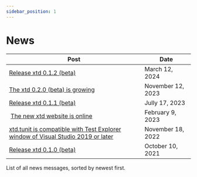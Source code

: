 ```yaml
---
sidebar_position: 1
---
```


# News

| Post                                                                                                 | Date              |
| ---------------------------------------------------------------------------------------------------- | ----------------- |
| [Release xtd 0.1.2 (beta)](news/20240312.md)                                                         | March 12, 2024    |
| [The xtd 0.2.0 (beta) is growing](news/20231112.md)                                                  | November 12, 2023 |
| [Release xtd 0.1.1 (beta)](news/20230717.md)                                                         | Jully 17, 2023    |
| [The new xtd website is online](news/20230209.md)                                                    | February 9, 2023  |
| [xtd.tunit is compatible with Test Explorer window of Visual Studio 2019 or later](news/20221118.md) | November 18, 2022 |
| [Release xtd 0.1.0 (beta)](news/20211010.md)                                                         | October 10, 2021  |

List of all news messages, sorted by newest first.